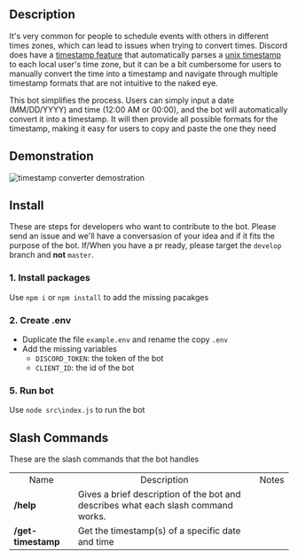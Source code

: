 ## Description
It's very common for people to schedule events with others in different times zones, which can lead to issues when trying to convert times. Discord does have a [ timestamp feature](https://gist.github.com/LeviSnoot/d9147767abeef2f770e9ddcd91eb85aa) that automatically parses a [unix timestamp](https://www.unixtimestamp.com) to each local user's time zone, but it can be a bit cumbersome for users to manually convert the time into a timestamp and navigate through multiple timestamp formats that are not intuitive to the naked eye.

This bot simplifies the process. Users can simply input a date (MM/DD/YYYY) and time (12:00 AM or 00:00), and the bot will automatically convert it into a timestamp. It will then provide all possible formats for the timestamp, making it easy for users to copy and paste the one they need

##  Demonstration
![timestamp converter demostration](https://github.com/user-attachments/assets/77a50182-4861-41c8-b262-02c9f1a88b20)


## Install
These are steps for developers who want to contribute to the bot. Please send an issue and we'll have a conversasion of your idea and if it fits the purpose of the bot. If/When you have a pr ready, please target the `develop` branch and **not** `master`.

### 1. Install packages
Use `npm i` or `npm install` to add the missing pacakges

### 2. Create .env
-  Duplicate the file `example.env` and rename the copy `.env`
-  Add the missing variables
    -  `DISCORD_TOKEN`: the token of the bot
    -  `CLIENT_ID`: the id of the bot

### 5. Run bot
Use `node src\index.js` to run the bot

## Slash Commands
These are the slash commands that the bot handles
<table>
    <tr>
        <td style="text-align: center">Name</td>
        <td style="text-align: center">Description</td>
        <td style="text-align: center">Notes</td>
    </tr>
    <tr>
        <td><b>/help</b></td>
        <td>Gives a brief description of the bot and describes what each slash command works.</td>
        <td></td>
    </tr>
    <tr>
        <td><b>/get-timestamp</b></td>
        <td>Get the timestamp(s) of a specific date and time</td>
        <td></td>
    </tr>
</table>
